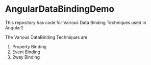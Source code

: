 # AngularDataBindingDemo
This repository has code for Various Data Binding Techniques used in Angular2

The Various DataBinding Techniques are 

1. Property Binding
2. Event Binding
3. 2way Binding
